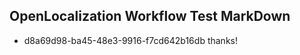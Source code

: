 ## OpenLocalization Workflow Test MarkDown
* d8a69d98-ba45-48e3-9916-f7cd642b16db thanks!

<!--HONumber=Jul16_HO3-->


